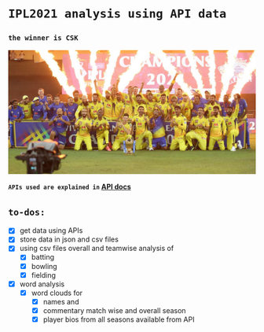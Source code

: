 # `IPL2021 analysis using API data`

### **`the winner is CSK`**
![csk won season 2021](imagesIPL/vivo-ipl-2021-top-moments.jpg)

**`APIs used are explained in` [API docs](/APIdocs.md)**
## `to-dos:`
- [x] get data using APIs
- [x] store data in json and csv files
- [x] using csv files overall and teamwise analysis of
    - [x] batting
    - [x] bowling
    - [x] fielding
- [x] word analysis
    - [x] word clouds for 
        - [x] names and 
        - [x] commentary match wise and overall season
        - [x] player bios from all seasons available from API
